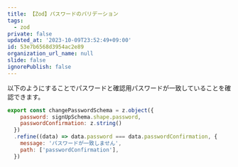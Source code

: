```yaml
---
title: 【Zod】パスワードのバリデーション
tags:
  - zod
private: false
updated_at: '2023-10-09T23:52:49+09:00'
id: 53e7b6568d3954ac2e89
organization_url_name: null
slide: false
ignorePublish: false
---
```


以下のようにすることでパスワードと確認用パスワードが一致していることを確認できます。

```js
export const changePasswordSchema = z.object({
    password: signUpSchema.shape.password,
    passwordConfirmation: z.string()
  })
  .refine((data) => data.password === data.passwordConfirmation, {
    message: 'パスワードが一致しません',
    path: ['passwordConfirmation'],
  })
```
